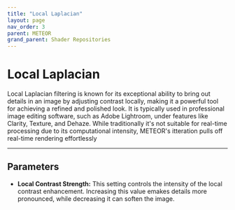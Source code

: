 ```yaml
---
title: "Local Laplacian"
layout: page
nav_order: 3
parent: METEOR
grand_parent: Shader Repositories
---
```


# Local Laplacian

Local Laplacian filtering is known for its exceptional ability to bring out details in an image by adjusting contrast locally, making it a powerful tool for achieving a refined and polished look. It is typically used in professional image editing software, such as Adobe Lightroom, under features like Clarity, Texture, and Dehaze. While traditionally it's not suitable for real-time processing due to its computational intensity, METEOR's itteration pulls off real-time rendering effortlessly

---

## Parameters

* **Local Contrast Strength:** This setting controls the intensity of the local contrast enhancement. Increasing this value emakes details more pronounced, while decreasing it can soften the image.